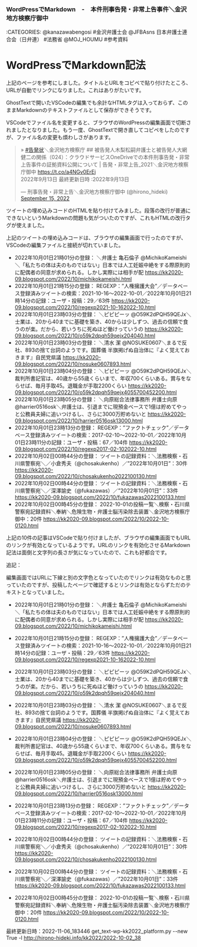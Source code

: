 ### WordPressでMarkdown　-　本件刑事告発・非常上告事件＼金沢地方検察庁御中

:CATEGORIES: @kanazawabengosi #金沢弁護士会 @JFBAsns 日本弁護士連合会（日弁連） #法務省 @MOJ_HOUMU #参考資料

# WordPressでMarkdown記法
上記のページを参考にしました。タイトルとURLをコピペで貼り付けたところ、URLが自動でリンクになりました。これはありがたいです。

GhostTextで開いたVSCodeの編集でも余計なHTMLタグは入っておらず、このままMarkdownのテキストファイルとして保存ができそうです。

VSCodeでファイル名を変更すると、ブラウザのWordPressの編集画面で切断されましたとなりました。もう一度、GhostTextで開き直してコピペをしたのですが、ファイル名の変更も煩わしさがあります。

> » [#告発状](https://twitter.com/hashtag/%E5%91%8A%E7%99%BA%E7%8A%B6?src=hash&ref_src=twsrc%5Etfw)＼金沢地方検察庁 ## 被告発人木梨松嗣弁護士と被告発人大網健二の関係（024）：クラウドサービスOneDriveでの本件刑事告発・非常上告事件の証拠資料公開について | 告発・非常上告_2021＼金沢地方検察庁御中 <https://t.co/a4NGv0ErEj>   
> 2022年9月13日 最終更新日時 :2022年9月13日
> 
> — 刑事告発・非常上告＼金沢地方検察庁御中 (@hirono_hideki) [September 15, 2022](https://twitter.com/hirono_hideki/status/1570425594206355456?ref_src=twsrc%5Etfw)

ツイートの埋め込みコードのHTMLを貼り付けてみました。段落の改行が普通にできないというMarkdownの問題も気がついたのですが、これもHTMLの改行タグが使えました。

上記のツイートの埋め込みコードは、ブラウザの編集画面で行ったのですが、VSCodeの編集ファイルと接続が切れていました。

- 2022年10月01日21時01分の登録： ＼弁護士 亀石倫子 @MichikoKameishi＼「私たちの体は夫のものではない」日本では人工妊娠中絶をする際原則的に配偶者の同意が求められる。しかし実際には相手が配 https://kk2020-09.blogspot.com/2022/10/michikokameishi.html  
- 2022年10月01日21時15分の登録： REGEXP：”人権擁護大会”／データベース登録済みツイートの検索：2021-10-16〜2022-10-01／2022年10月01日21時14分の記録：ユーザ・投稿：29／63件 https://kk2020-09.blogspot.com/2022/10/regexp2021-10-162022-10.html  
- 2022年10月01日23時03分の登録： ＼ピピピーッ @O59K2dPQH59QEJx＼士業は、20から40までに基礎を築き、40からは少しずつ、過去の信頼で食うのが楽。だから、若いうちに死ぬほど働けっていうの https://kk2020-09.blogspot.com/2022/10/o59k2dpqh59qejx204040.html  
- 2022年10月01日23時03分の登録： ＼清水 潔 @NOSUKE0607＼まるで反社、893の捨て台詞のようです。国葬儀 半旗掲げぬ自治体に『よく覚えておきます』自民党県議 https://kk2020-09.blogspot.com/2022/10/nosuke0607893.html  
- 2022年10月01日23時04分の登録： ＼ピピピーッ @O59K2dPQH59QEJx＼裁判所書記官は、40歳から55歳くらいまで、年収700くらいある。賞与をならせば、毎月手取45。退職金が手取2200くらい https://kk2020-09.blogspot.com/2022/10/o59k2dpqh59qejx4055700452200.html  
- 2022年10月01日23時05分の登録： ＼向原総合法律事務所 弁護士向原 @harrier0516osk＼弁護士は、引退までに現預金ベースで1億は貯めてやっと公務員夫婦に追いつけるし、さらに3000万貯めないと https://kk2020-09.blogspot.com/2022/10/harrier0516osk13000.html  
- 2022年10月01日23時13分の登録： REGEXP：”ファクトチェック”／データベース登録済みツイートの検索：2017-02-10〜2022-10-01／2022年10月01日23時11分の記録：ユーザ・投稿：67／104件 https://kk2020-09.blogspot.com/2022/10/regexp2017-02-102022-10.html  
- 2022年10月02日00時44分の登録： ツイートの記録資料：＼法務検察・石川県警察宛＼／小倉秀夫（@chosakukenho）／”2022年10月01日”：30件 https://kk2020-09.blogspot.com/2022/10/chosakukenho2022100130.html  
- 2022年10月02日00時44分の登録： ツイートの記録資料：＼法務検察・石川県警察宛＼／深澤諭史（@fukazawas）／”2022年10月01日”：33件 https://kk2020-09.blogspot.com/2022/10/fukazawas2022100133.html  
- 2022年10月02日00時45分の登録： 2022-10-01の投稿一覧＼検察・石川県警察宛記録資料＼奉納＼危険生物・弁護士脳汚染除去装置＼金沢地方検察庁御中：20件 https://kk2020-09.blogspot.com/2022/10/2022-10-0120.html

上記の10件の記事はVSCodeで貼り付けましたが、ブラウザの編集画面でもURLのリンクが有効となっているようです。URLのリンクを有効化させるMarkdown記法は面倒と文字列の長さが気になっていたので、これも好都合です。

追記：

編集画面ではURLに下線と別の文字色となっていたのでリンクは有効なものと思っていたのですが、投稿したページで確認するとリンクは有効とならずただのテキストとなっていました。

- 2022年10月01日21時01分の登録： ＼弁護士 亀石倫子 @MichikoKameishi＼「私たちの体は夫のものではない」日本では人工妊娠中絶をする際原則的に配偶者の同意が求められる。しかし実際には相手が配 https://kk2020-09.blogspot.com/2022/10/michikokameishi.html

- 2022年10月01日21時15分の登録： REGEXP：”人権擁護大会”／データベース登録済みツイートの検索：2021-10-16〜2022-10-01／2022年10月01日21時14分の記録：ユーザ・投稿：29／63件 https://kk2020-09.blogspot.com/2022/10/regexp2021-10-162022-10.html

- 2022年10月01日23時03分の登録： ＼ピピピーッ @O59K2dPQH59QEJx＼士業は、20から40までに基礎を築き、40からは少しずつ、過去の信頼で食うのが楽。だから、若いうちに死ぬほど働けっていうの https://kk2020-09.blogspot.com/2022/10/o59k2dpqh59qejx204040.html

- 2022年10月01日23時03分の登録： ＼清水 潔 @NOSUKE0607＼まるで反社、893の捨て台詞のようです。国葬儀 半旗掲げぬ自治体に『よく覚えておきます』自民党県議 https://kk2020-09.blogspot.com/2022/10/nosuke0607893.html

- 2022年10月01日23時04分の登録： ＼ピピピーッ @O59K2dPQH59QEJx＼裁判所書記官は、40歳から55歳くらいまで、年収700くらいある。賞与をならせば、毎月手取45。退職金が手取2200くらい https://kk2020-09.blogspot.com/2022/10/o59k2dpqh59qejx4055700452200.html

- 2022年10月01日23時05分の登録： ＼向原総合法律事務所 弁護士向原 @harrier0516osk＼弁護士は、引退までに現預金ベースで1億は貯めてやっと公務員夫婦に追いつけるし、さらに3000万貯めないと https://kk2020-09.blogspot.com/2022/10/harrier0516osk13000.html

- 2022年10月01日23時13分の登録： REGEXP：”ファクトチェック”／データベース登録済みツイートの検索：2017-02-10〜2022-10-01／2022年10月01日23時11分の記録：ユーザ・投稿：67／104件 https://kk2020-09.blogspot.com/2022/10/regexp2017-02-102022-10.html

- 2022年10月02日00時44分の登録： ツイートの記録資料：＼法務検察・石川県警察宛＼／小倉秀夫（@chosakukenho）／”2022年10月01日”：30件 https://kk2020-09.blogspot.com/2022/10/chosakukenho2022100130.html

- 2022年10月02日00時44分の登録： ツイートの記録資料：＼法務検察・石川県警察宛＼／深澤諭史（@fukazawas）／”2022年10月01日”：33件 https://kk2020-09.blogspot.com/2022/10/fukazawas2022100133.html

- 2022年10月02日00時45分の登録： 2022-10-01の投稿一覧＼検察・石川県警察宛記録資料＼奉納＼危険生物・弁護士脳汚染除去装置＼金沢地方検察庁御中：20件 https://kk2020-09.blogspot.com/2022/10/2022-10-0120.html



最終更新日時：2022-11-06_183446
get_text-wp-kk2022_platform.py --new True -l http://hirono-hideki.info/kk2022/2022-10-02_38
